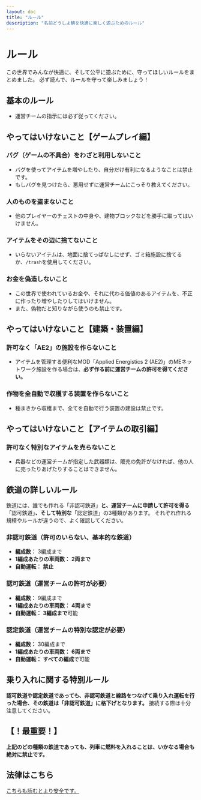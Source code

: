 ```yaml
---
layout: doc
title: "ルール"
description: "名前どうしよ鯖を快適に楽しく遊ぶためのルール"
---
```


# ルール

この世界でみんなが快適に、そして公平に遊ぶために、守ってほしいルールをまとめました。
必ず読んで、ルールを守って楽しみましょう！

## 基本のルール
* 運営チームの指示には必ず従ってください。

## やってはいけないこと【ゲームプレイ編】

### バグ（ゲームの不具合）をわざと利用しないこと
* バグを使ってアイテムを増やしたり、自分だけ有利になるようなことは禁止です。
* もしバグを見つけたら、悪用せずに運営チームにこっそり教えてください。

### 人のものを盗まないこと
* 他のプレイヤーのチェストの中身や、建物ブロックなどを勝手に取ってはいけません。

### アイテムをその辺に捨てないこと
* いらないアイテムは、地面に捨てっぱなしにせず、ゴミ箱施設に捨てるか、`/trash`を使用してください。

### お金を偽造しないこと
* この世界で使われているお金や、それに代わる価値のあるアイテムを、不正に作ったり増やしたりしてはいけません。
* また、偽物だと知りながら使うのも禁止です。

## やってはいけないこと【建築・装置編】

### 許可なく「AE2」の施設を作らないこと
* アイテムを管理する便利なMOD「Applied Energistics 2 (AE2)」のMEネットワーク施設を作る場合は、**必ず作る前に運営チームの許可を得てください。**

### 作物を全自動で収穫する装置を作らないこと
* 種まきから収穫まで、全てを自動で行う装置の建設は禁止です。

## やってはいけないこと【アイテムの取引編】

### 許可なく特別なアイテムを売らないこと
* 兵器などの運営チームが指定した武器類は、販売の免許がなければ、他の人に売ったりあげたりすることはできません。

## 鉄道の詳しいルール

鉄道には、誰でも作れる「非認可鉄道」**と、運営チームに申請して許可を得る**「認可鉄道」**、そして特別な**「認定鉄道」の3種類があります。
それぞれ作れる規模やルールが違うので、よく確認してください。

### 非認可鉄道（許可のいらない、基本的な鉄道）
* **編成数：** 3編成まで
* **1編成あたりの車両数：** **2両まで**
* **自動運転：** **禁止**

### 認可鉄道（運営チームの許可が必要）
* **編成数：** 9編成まで
* **1編成あたりの車両数：** **4両まで**
* **自動運転：** **3編成まで**可能

### 認定鉄道（運営チームの特別な認定が必要）
* **編成数：** 30編成まで
* **1編成あたりの車両数：** **6両まで**
* **自動運転：** **すべての編成**で可能

## 乗り入れに関する特別ルール
**認可鉄道や認定鉄道であっても、非認可鉄道と線路をつなげて乗り入れ運転を行った場合、その鉄道は「非認可鉄道」に格下げとなります。** 接続する際は十分注意してください。

## **【！最重要！】**
**上記のどの種類の鉄道であっても、列車に燃料を入れることは、いかなる場合も絶対に禁止です。**



## 法律はこちら
[こちらも読むとより安全です。](/law)